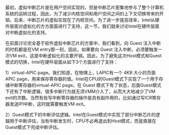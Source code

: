 
最初，虚拟中断芯片是在用户空间实现的，但是中断芯片密集地参与了整个计算机系统的运转过程，因此，为了减少内核空间和用户空间之间的上下文切换带来的开销，后来，中断芯片的虚拟实现在了内核空间。为了进一步提高效率，Intel从硬件层面对虚拟化的方方面面进行了支持，这一节，我们就来讨论Intel在硬件层面对中断虚拟化的支持。

在前面讨论完全基于软件虚拟中断芯片的方案中，我们看到，向 Guest 注入中断的时机都是在VM entry那一刻，因此，如果要向 Guest 注入中断，必须要触发一次VM exit，这是中断虚拟化的主要开销。因此，为了避免这次Host模式和Guest模式的切换，Intel在硬件层面从如下3个方面进行了支持：

1）virtual-APIC page。我们知道，在物理上，LAPIC有一个 4KB 大小的页面APIC page，用来保存寄存器的值。Intel在CPU的Guest模式下实现了一个用于存储中断寄存器的virtual-APIC page。在 Guest 模式下有了状态，后面Guest模式下还有了中断逻辑，很多中断行为就无须VMM介入了，从而大大地减少了VM exit的次数。当然有些写中断寄存器的操作是具有副作用的，比如通过写ICR寄存器发送IPI中断，这时就需要触发VM exit。

2）Guest模式下的中断评估逻辑。Intel在Guest模式中实现了部分中断芯片的逻辑用于中断评估，当有中断发生时，CPU不必再退出到Host模式，而是直接在Guest模式下完成中断评估。

